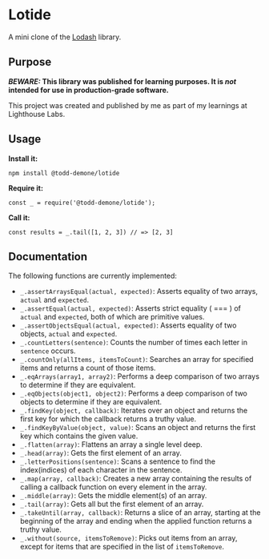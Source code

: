 # Lotide

A mini clone of the [Lodash](https://lodash.com) library.

## Purpose

**_BEWARE:_ This library was published for learning purposes. It is _not_ intended for use in production-grade software.**

This project was created and published by me as part of my learnings at Lighthouse Labs. 

## Usage

**Install it:**

`npm install @todd-demone/lotide`

**Require it:**

`const _ = require('@todd-demone/lotide');`

**Call it:**

`const results = _.tail([1, 2, 3]) // => [2, 3]`

## Documentation

The following functions are currently implemented:

* `_.assertArraysEqual(actual, expected)`: Asserts equality of two arrays, `actual` and `expected`.
* `_.assertEqual(actual, expected)`: Asserts strict equality ( === ) of `actual` and `expected`, both of which are primitive values.
* `_.assertObjectsEqual(actual, expected)`: Asserts equality of two objects, `actual` and `expected`.
* `_.countLetters(sentence)`: Counts the number of times each letter in `sentence` occurs.
* `_.countOnly(allItems, itemsToCount)`: Searches an array for specified items and returns a count of those items.
* `_.eqArrays(array1, array2)`: Performs a deep comparison of two arrays to determine if they are equivalent. 
* `_.eqObjects(object1, object2)`: Performs a deep comparison of two objects to determine if they are equivalent.
* `_.findKey(object, callback)`: Iterates over an object and returns the first key for which the callback returns a truthy value. 
* `_.findKeyByValue(object, value)`: Scans an object and returns the first key which contains the given value.
* `_.flatten(array)`: Flattens an array a single level deep.
* `_.head(array)`: Gets the first element of an array.
* `_.letterPositions(sentence)`: Scans a sentence to find the index(indices) of each character in the sentence.
* `_.map(array, callback)`: Creates a new array containing the results of calling a callback function on every element in the array.
* `_.middle(array)`: Gets the middle element(s) of an array.
* `_.tail(array)`: Gets all but the first element of an array.
* `_.takeUntil(array, callback)`: Returns a slice of an array, starting at the beginning of the array and ending when the applied function returns a truthy value.
* `_.without(source, itemsToRemove)`: Picks out items from an array, except for items that are specified in the list of `itemsToRemove`.